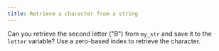 ```yaml
---
title: Retrieve a character from a string
---
```


Can you retrieve the second letter ("B") from `my_str` and save it to the `letter` variable? Use a zero-based index to retrieve the character.

